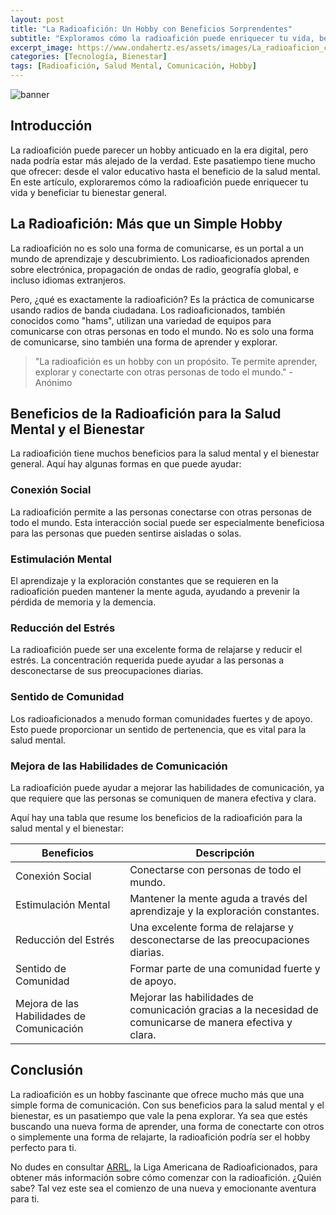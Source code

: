 ```yaml
---
layout: post
title: "La Radioafición: Un Hobby con Beneficios Sorprendentes"
subtitle: "Exploramos cómo la radioafición puede enriquecer tu vida, beneficiar tu salud mental y llevar el bienestar a un nuevo nivel."
excerpt_image: https://www.ondahertz.es/assets/images/La_radioaficion_como_hobby.png
categories: [Tecnología, Bienestar]
tags: [Radioafición, Salud Mental, Comunicación, Hobby]
---
```


![banner](https://www.ondahertz.es/assets/images/La_radioaficion_como_hobby.png "Imagen de un radioaficionado en su estación de radio, sonriente mientras comunica con otros operadores de todo el mundo, simbolizando la conexión global y los beneficios de la radioafición para la salud mental y el bienestar.")

## Introducción

La radioafición puede parecer un hobby anticuado en la era digital, pero nada podría estar más alejado de la verdad. Este pasatiempo tiene mucho que ofrecer: desde el valor educativo hasta el beneficio de la salud mental. En este artículo, exploraremos cómo la radioafición puede enriquecer tu vida y beneficiar tu bienestar general.

## La Radioafición: Más que un Simple Hobby

La radioafición no es solo una forma de comunicarse, es un portal a un mundo de aprendizaje y descubrimiento. Los radioaficionados aprenden sobre electrónica, propagación de ondas de radio, geografía global, e incluso idiomas extranjeros.

Pero, ¿qué es exactamente la radioafición? Es la práctica de comunicarse usando radios de banda ciudadana. Los radioaficionados, también conocidos como "hams", utilizan una variedad de equipos para comunicarse con otras personas en todo el mundo. No es solo una forma de comunicarse, sino también una forma de aprender y explorar.

> "La radioafición es un hobby con un propósito. Te permite aprender, explorar y conectarte con otras personas de todo el mundo." - Anónimo

## Beneficios de la Radioafición para la Salud Mental y el Bienestar

La radioafición tiene muchos beneficios para la salud mental y el bienestar general. Aquí hay algunas formas en que puede ayudar:

### Conexión Social

La radioafición permite a las personas conectarse con otras personas de todo el mundo. Esta interacción social puede ser especialmente beneficiosa para las personas que pueden sentirse aisladas o solas.

### Estimulación Mental

El aprendizaje y la exploración constantes que se requieren en la radioafición pueden mantener la mente aguda, ayudando a prevenir la pérdida de memoria y la demencia.

### Reducción del Estrés

La radioafición puede ser una excelente forma de relajarse y reducir el estrés. La concentración requerida puede ayudar a las personas a desconectarse de sus preocupaciones diarias.

### Sentido de Comunidad

Los radioaficionados a menudo forman comunidades fuertes y de apoyo. Esto puede proporcionar un sentido de pertenencia, que es vital para la salud mental.

### Mejora de las Habilidades de Comunicación

La radioafición puede ayudar a mejorar las habilidades de comunicación, ya que requiere que las personas se comuniquen de manera efectiva y clara.

Aquí hay una tabla que resume los beneficios de la radioafición para la salud mental y el bienestar:

| Beneficios | Descripción |
|---|---|
| Conexión Social | Conectarse con personas de todo el mundo. |
| Estimulación Mental | Mantener la mente aguda a través del aprendizaje y la exploración constantes. |
| Reducción del Estrés | Una excelente forma de relajarse y desconectarse de las preocupaciones diarias. |
| Sentido de Comunidad | Formar parte de una comunidad fuerte y de apoyo. |
| Mejora de las Habilidades de Comunicación | Mejorar las habilidades de comunicación gracias a la necesidad de comunicarse de manera efectiva y clara. |

## Conclusión

La radioafición es un hobby fascinante que ofrece mucho más que una simple forma de comunicación. Con sus beneficios para la salud mental y el bienestar, es un pasatiempo que vale la pena explorar. Ya sea que estés buscando una nueva forma de aprender, una forma de conectarte con otros o simplemente una forma de relajarte, la radioafición podría ser el hobby perfecto para ti.

No dudes en consultar [ARRL](http://www.arrl.org/), la Liga Americana de Radioaficionados, para obtener más información sobre cómo comenzar con la radioafición. ¿Quién sabe? Tal vez este sea el comienzo de una nueva y emocionante aventura para ti.